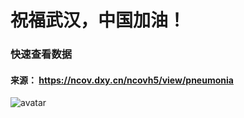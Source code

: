 # 祝福武汉，中国加油！

### 快速查看数据
#### 来源： https://ncov.dxy.cn/ncovh5/view/pneumonia

![avatar](https://img1.dxycdn.com/2020/0203/561/3394511511061134801-135.png)
